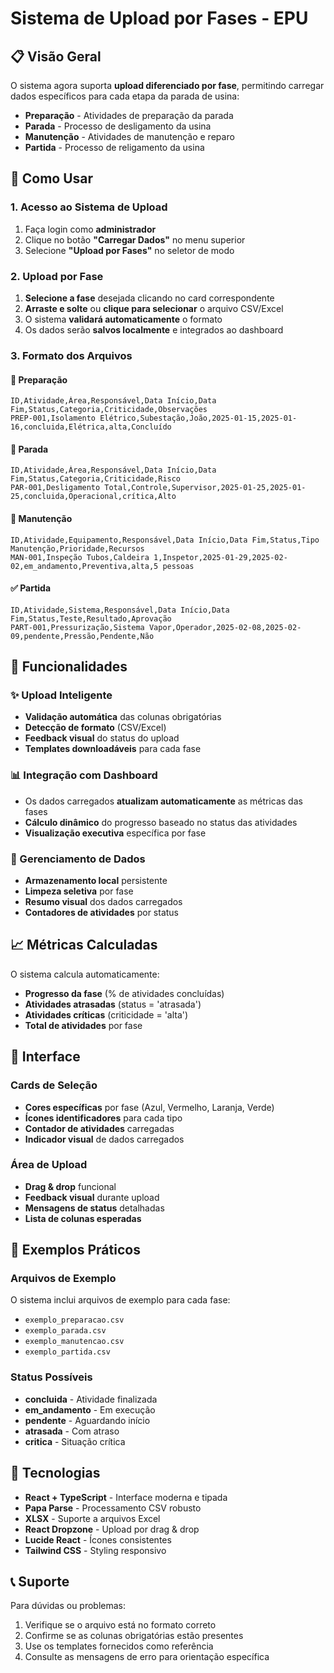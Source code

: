 # Sistema de Upload por Fases - EPU

## 📋 Visão Geral

O sistema agora suporta **upload diferenciado por fase**, permitindo carregar dados específicos para cada etapa da parada de usina:

- **Preparação** - Atividades de preparação da parada
- **Parada** - Processo de desligamento da usina
- **Manutenção** - Atividades de manutenção e reparo
- **Partida** - Processo de religamento da usina

## 🚀 Como Usar

### 1. Acesso ao Sistema de Upload

1. Faça login como **administrador**
2. Clique no botão **"Carregar Dados"** no menu superior
3. Selecione **"Upload por Fases"** no seletor de modo

### 2. Upload por Fase

1. **Selecione a fase** desejada clicando no card correspondente
2. **Arraste e solte** ou **clique para selecionar** o arquivo CSV/Excel
3. O sistema **validará automaticamente** o formato
4. Os dados serão **salvos localmente** e integrados ao dashboard

### 3. Formato dos Arquivos

#### 📁 Preparação

```csv
ID,Atividade,Área,Responsável,Data Início,Data Fim,Status,Categoria,Criticidade,Observações
PREP-001,Isolamento Elétrico,Subestação,João,2025-01-15,2025-01-16,concluida,Elétrica,alta,Concluído
```

#### 🔴 Parada

```csv
ID,Atividade,Área,Responsável,Data Início,Data Fim,Status,Categoria,Criticidade,Risco
PAR-001,Desligamento Total,Controle,Supervisor,2025-01-25,2025-01-25,concluida,Operacional,crítica,Alto
```

#### 🔧 Manutenção

```csv
ID,Atividade,Equipamento,Responsável,Data Início,Data Fim,Status,Tipo Manutenção,Prioridade,Recursos
MAN-001,Inspeção Tubos,Caldeira 1,Inspetor,2025-01-29,2025-02-02,em_andamento,Preventiva,alta,5 pessoas
```

#### ✅ Partida

```csv
ID,Atividade,Sistema,Responsável,Data Início,Data Fim,Status,Teste,Resultado,Aprovação
PART-001,Pressurização,Sistema Vapor,Operador,2025-02-08,2025-02-09,pendente,Pressão,Pendente,Não
```

## 🎯 Funcionalidades

### ✨ Upload Inteligente

- **Validação automática** das colunas obrigatórias
- **Detecção de formato** (CSV/Excel)
- **Feedback visual** do status do upload
- **Templates downloadáveis** para cada fase

### 📊 Integração com Dashboard

- Os dados carregados **atualizam automaticamente** as métricas das fases
- **Cálculo dinâmico** do progresso baseado no status das atividades
- **Visualização executiva** específica por fase

### 🔄 Gerenciamento de Dados

- **Armazenamento local** persistente
- **Limpeza seletiva** por fase
- **Resumo visual** dos dados carregados
- **Contadores de atividades** por status

## 📈 Métricas Calculadas

O sistema calcula automaticamente:

- **Progresso da fase** (% de atividades concluídas)
- **Atividades atrasadas** (status = 'atrasada')
- **Atividades críticas** (criticidade = 'alta')
- **Total de atividades** por fase

## 🎨 Interface

### Cards de Seleção

- **Cores específicas** por fase (Azul, Vermelho, Laranja, Verde)
- **Ícones identificadores** para cada tipo
- **Contador de atividades** carregadas
- **Indicador visual** de dados carregados

### Área de Upload

- **Drag & drop** funcional
- **Feedback visual** durante upload
- **Mensagens de status** detalhadas
- **Lista de colunas esperadas**

## 📝 Exemplos Práticos

### Arquivos de Exemplo

O sistema inclui arquivos de exemplo para cada fase:

- `exemplo_preparacao.csv`
- `exemplo_parada.csv`
- `exemplo_manutencao.csv`
- `exemplo_partida.csv`

### Status Possíveis

- **concluida** - Atividade finalizada
- **em_andamento** - Em execução
- **pendente** - Aguardando início
- **atrasada** - Com atraso
- **critica** - Situação crítica

## 🔧 Tecnologias

- **React + TypeScript** - Interface moderna e tipada
- **Papa Parse** - Processamento CSV robusto
- **XLSX** - Suporte a arquivos Excel
- **React Dropzone** - Upload por drag & drop
- **Lucide React** - Ícones consistentes
- **Tailwind CSS** - Styling responsivo

## 📞 Suporte

Para dúvidas ou problemas:

1. Verifique se o arquivo está no formato correto
2. Confirme se as colunas obrigatórias estão presentes
3. Use os templates fornecidos como referência
4. Consulte as mensagens de erro para orientação específica

